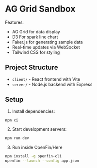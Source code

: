 # AG Grid Sandbox

Features:
- AG Grid for data display
- D3 For spark line chart
- Faker.js for generating sample data
- Real-time updates via WebSocket
- Tailwind CSS for styling

## Project Structure
- `client/` - React frontend with Vite
- `server/` - Node.js backend with Express

## Setup
1. Install dependencies:
```bash
npm ci
```

2. Start development servers:
```bash
npm run dev
```

3. Run inside OpenFin/Here
```bash
npm install -g openfin-cli
openfin --launch --config app.json
```
